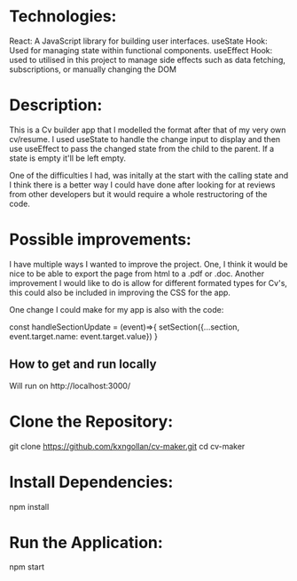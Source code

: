 # Technologies:

React: A JavaScript library for building user interfaces.
useState Hook: Used for managing state within functional components.
useEffect Hook: used to utilised in this project to manage side effects such as data fetching, subscriptions, or manually changing the DOM

# Description:

This is a Cv builder app that I modelled the format after that of my very own cv/resume. I used useState to handle the change input to display and then use useEffect to pass the changed state from the child to the parent. If a state is empty it'll be left empty.

One of the difficulties I had, was initally at the start with the calling state and I think there is a better way I could have done after looking for at reviews from other developers but it would require a whole restructoring of the code.

# Possible improvements:

I have multiple ways I wanted to improve the project. One, I think it would be nice to be able to export the page from html to a .pdf or .doc. Another improvement I would like to do is allow for different formated types for Cv's, this could also be included in improving the CSS for the app.

One change I could make for my app is also with the code:

const handleSectionUpdate = (event)=>{
setSection({...section, event.target.name: event.target.value})
}

## How to get and run locally

Will run on http://localhost:3000/

# Clone the Repository:

git clone https://github.com/kxngollan/cv-maker.git
cd cv-maker

# Install Dependencies:

npm install

# Run the Application:

npm start
